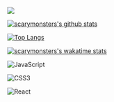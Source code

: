 ![](https://github-profile-trophy.vercel.app/?username=scarymonsters&row=1)


[![scarymonsters's github stats](https://github-readme-stats.vercel.app/api?username=scarymonsters&show_icons=true&theme=gruvbox)](https://github.com/scarymonsters/github-readme-stats)

[![Top Langs](https://github-readme-stats.vercel.app/api/top-langs/?username=scarymonsters&layout=compact)](https://github.com/scarymonsters/github-readme-stats)

[![scarymonsters's wakatime stats](https://github-readme-stats.vercel.app/api/wakatime?username=scarymonsters)](https://github.com/scarymonsters/github-readme-stats)

![JavaScript](https://img.shields.io/badge/javascript-%23323330.svg?style=for-the-badge&logo=javascript&logoColor=%23F7DF1E)
 
![CSS3](https://img.shields.io/badge/css3-%231572B6.svg?style=for-the-badge&logo=css3&logoColor=white)

![React](https://img.shields.io/badge/react-%2320232a.svg?style=for-the-badge&logo=react&logoColor=%2361DAFB)
 
 

